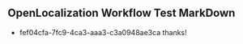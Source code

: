 ## OpenLocalization Workflow Test MarkDown
* fef04cfa-7fc9-4ca3-aaa3-c3a0948ae3ca thanks!

<!--HONumber=Sep16_HO1-->



